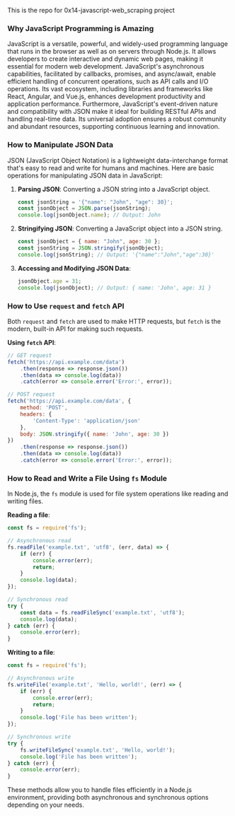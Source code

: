 This is the repo for 0x14-javascript-web_scraping project

### Why JavaScript Programming is Amazing

JavaScript is a versatile, powerful, and widely-used programming language that runs in the browser as well as on servers through Node.js. It allows developers to create interactive and dynamic web pages, making it essential for modern web development. JavaScript's asynchronous capabilities, facilitated by callbacks, promises, and async/await, enable efficient handling of concurrent operations, such as API calls and I/O operations. Its vast ecosystem, including libraries and frameworks like React, Angular, and Vue.js, enhances development productivity and application performance. Furthermore, JavaScript's event-driven nature and compatibility with JSON make it ideal for building RESTful APIs and handling real-time data. Its universal adoption ensures a robust community and abundant resources, supporting continuous learning and innovation.

### How to Manipulate JSON Data

JSON (JavaScript Object Notation) is a lightweight data-interchange format that's easy to read and write for humans and machines. Here are basic operations for manipulating JSON data in JavaScript:

1. **Parsing JSON**: Converting a JSON string into a JavaScript object.
    ```javascript
    const jsonString = '{"name": "John", "age": 30}';
    const jsonObject = JSON.parse(jsonString);
    console.log(jsonObject.name); // Output: John
    ```

2. **Stringifying JSON**: Converting a JavaScript object into a JSON string.
    ```javascript
    const jsonObject = { name: "John", age: 30 };
    const jsonString = JSON.stringify(jsonObject);
    console.log(jsonString); // Output: '{"name":"John","age":30}'
    ```

3. **Accessing and Modifying JSON Data**:
    ```javascript
    jsonObject.age = 31;
    console.log(jsonObject); // Output: { name: 'John', age: 31 }
    ```

### How to Use `request` and `fetch` API

Both `request` and `fetch` are used to make HTTP requests, but `fetch` is the modern, built-in API for making such requests.

**Using `fetch` API**:
```javascript
// GET request
fetch('https://api.example.com/data')
    .then(response => response.json())
    .then(data => console.log(data))
    .catch(error => console.error('Error:', error));

// POST request
fetch('https://api.example.com/data', {
    method: 'POST',
    headers: {
        'Content-Type': 'application/json'
    },
    body: JSON.stringify({ name: 'John', age: 30 })
})
    .then(response => response.json())
    .then(data => console.log(data))
    .catch(error => console.error('Error:', error));
```

### How to Read and Write a File Using `fs` Module

In Node.js, the `fs` module is used for file system operations like reading and writing files.

**Reading a file**:
```javascript
const fs = require('fs');

// Asynchronous read
fs.readFile('example.txt', 'utf8', (err, data) => {
    if (err) {
        console.error(err);
        return;
    }
    console.log(data);
});

// Synchronous read
try {
    const data = fs.readFileSync('example.txt', 'utf8');
    console.log(data);
} catch (err) {
    console.error(err);
}
```

**Writing to a file**:
```javascript
const fs = require('fs');

// Asynchronous write
fs.writeFile('example.txt', 'Hello, world!', (err) => {
    if (err) {
        console.error(err);
        return;
    }
    console.log('File has been written');
});

// Synchronous write
try {
    fs.writeFileSync('example.txt', 'Hello, world!');
    console.log('File has been written');
} catch (err) {
    console.error(err);
}
```

These methods allow you to handle files efficiently in a Node.js environment, providing both asynchronous and synchronous options depending on your needs.
